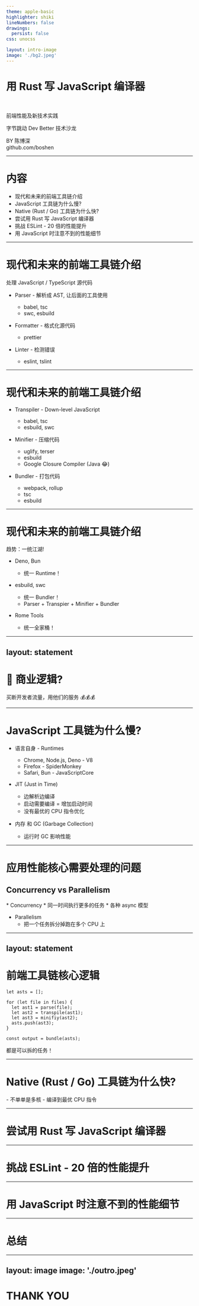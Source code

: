 ```yaml
---
theme: apple-basic
highlighter: shiki
lineNumbers: false
drawings:
  persist: false
css: unocss

layout: intro-image
image: './bg2.jpeg'
---
```


<div class="absolute top-40 left-17">
  <h1>用 Rust 写 JavaScript 编译器</h1>
  <br/>
  <p>前端性能及新技术实践</p>
  <p>字节跳动 Dev Better 技术沙龙</p>
</div>

<div class="absolute bottom-20 left-17">
  <div class="font-700">
    BY 陈博深
  </div>
  <div class="font-700">
    github.com/boshen
  </div>
</div>

<!--
The last comment block of each slide will be treated as slide notes. It will be visible and editable in Presenter Mode along with the slide. [Read more in the docs](https://sli.dev/guide/syntax.html#notes)
-->

---

# 内容

* 现代和未来的前端工具链介绍
* JavaScript 工具链为什么慢?
* Native (Rust / Go) 工具链为什么快?
* 尝试用 Rust 写 JavaScript 编译器
* 挑战 ESLint - 20 倍的性能提升
* 用 JavaScript 时注意不到的性能细节

<!--
-->

---

# 现代和未来的前端工具链介绍

<v-click>

处理 JavaScript / TypeScript 源代码

</v-click>

<v-clicks>

* Parser - 解析成 AST, 让后面的工具使用
  * babel, tsc
  * swc, esbuild

* Formatter - 格式化源代码
  * prettier

* Linter - 检测错误
  * eslint, tslint

</v-clicks>

<!--
a
-->

---

# 现代和未来的前端工具链介绍

<v-clicks>

* Transpiler - Down-level JavaScript
  * babel, tsc
  * esbuild, swc

* Minifier - 压缩代码
  * uglify, terser
  * esbuild
  * Google Closure Compiler (Java 😂)

* Bundler - 打包代码
  * webpack, rollup
  * tsc
  * esbuild

</v-clicks>

---

# 现代和未来的前端工具链介绍


<v-click>
趋势：一统江湖!
</v-click>

<v-clicks>

* Deno, Bun
  * 统一 Runtime！

* esbuild, swc
  * 统一 Bundler！
  * Parser + Transpier + Minifier + Bundler

* Rome Tools
  * 统一全家桶！

</v-clicks>

---
layout: statement
---


# 🤔 商业逻辑?

<v-click>
<div class="mt-5">
买断开发者流量，用他们的服务 💰💰💰
</div>
</v-click>

---

# JavaScript 工具链为什么慢?

<v-clicks>

* 语言自身 - Runtimes
  * Chrome, Node.js, Deno - V8
  * Firefox - SpiderMonkey
  * Safari, Bun - JavaScriptCore

* JIT (Just in Time)
  * 边解析边编译
  * 启动需要编译 = 增加启动时间
  * 没有最优的 CPU 指令优化

* 内存 和 GC (Garbage Collection)
  * 运行时 GC 影响性能

</v-clicks>

---

# 应用性能核心需要处理的问题

## Concurrency vs Parallelism

<v-clicks>
* Concurrency
  * 同一时间执行更多的任务
  * 各种 async 模型

* Parallelism
  * 把一个任务拆分掉跑在多个 CPU 上
</v-clicks>

---
layout: statement
---

# 前端工具链核心逻辑

```
let asts = [];

for (let file in files) {
  let ast1 = parse(file);
  let ast2 = transpile(ast1);
  let ast3 = minifiy(ast2);
  asts.push(ast3);
}

const output = bundle(asts);
```

都是可以拆的任务！

---

# Native (Rust / Go) 工具链为什么快?

<v-clicks>
- 不单单是多核
- 编译到最优 CPU 指令
</v-clicks>

---

# 尝试用 Rust 写 JavaScript 编译器

---

# 挑战 ESLint - 20 倍的性能提升

---

# 用 JavaScript 时注意不到的性能细节

---

# 总结

---
layout: image
image: './outro.jpeg'
---

<div class="absolute top-63">
  <h1>THANK YOU</h1>
</div>
